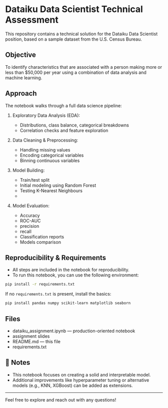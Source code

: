 # Dataiku Data Scientist Technical Assessment

This repository contains a technical solution for the Dataiku Data Scientist position, based on a sample dataset from the U.S. Census Bureau.

## Objective

To identify characteristics that are associated with a person making more or less than $50,000 per year using a combination of data analysis and machine learning.

## Approach

The notebook walks through a full data science pipeline:

1. Exploratory Data Analysis (EDA):
   - Distributions, class balance, categorical breakdowns
   - Correlation checks and feature exploration

2. Data Cleaning & Preprocessing:
   - Handling missing values
   - Encoding categorical variables
   - Binning continuous variables

3. Model Building:
   - Train/test split
   - Initial modeling using Random Forest
   - Testing K-Nearest Neighbours
   -  

4. Model Evaluation:
   - Accuracy
   - ROC-AUC
   - precision
   - recall
   - Classification reports
   - Models comparison

## Reproducibility & Requirements

- All steps are included in the notebook for reproducibility.
- To run this notebook, you can use the following environment:

```bash
pip install -r requirements.txt
```

If no `requirements.txt` is present, install the basics:
```bash
pip install pandas numpy scikit-learn matplotlib seaborn
```

## Files

-  dataiku_assignment.ipynb — production-oriented notebook
-  assignment slides
-  README.md — this file
-  requirements.txt

## 📝 Notes

- This notebook focuses on creating a solid and interpretable model.
- Additional improvements like hyperparameter tuning or alternative models (e.g., KNN, XGBoost) can be added as extensions.

---

Feel free to explore and reach out with any questions!

